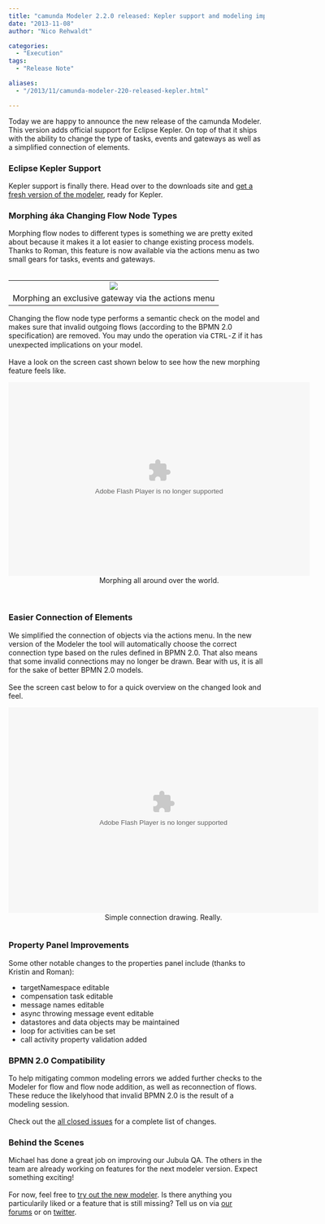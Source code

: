 ```yaml
---
title: "camunda Modeler 2.2.0 released: Kepler support and modeling improvements"
date: "2013-11-08"
author: "Nico Rehwaldt"

categories:
  - "Execution"
tags: 
  - "Release Note"

aliases:
  - "/2013/11/camunda-modeler-220-released-kepler.html"

---
```


<div>
Today we are happy to announce the new release of the camunda Modeler. This version adds official support for Eclipse Kepler. On top of that it ships with the ability to change the type of tasks, events and gateways as well as a simplified connection of elements. <br />
<a name='more'></a><h3>
Eclipse Kepler Support</h3>
<div>
Kepler support is finally there. Head over to the downloads site and <a href="http://camunda.org/download/modeler/">get a fresh version of the modeler</a>, ready for Kepler.</div>
<h3>
Morphing áka Changing Flow Node Types</h3>
<div>
Morphing flow nodes to different types is something we are pretty exited about because it makes it a lot easier to change existing process models. Thanks to Roman, this feature is now available via the actions menu as two small gears for tasks, events and gateways.</div>
<div>
<br /></div>
<table align="center" cellpadding="0" cellspacing="0" class="tr-caption-container" style="margin-left: auto; margin-right: auto; text-align: center;"><tbody>
<tr><td style="text-align: center;"><a href="http://3.bp.blogspot.com/-g7blQ23YZ5k/Unz9fgP2aTI/AAAAAAAAAJk/ycU_Jk-WAwE/s1600/morph.png" imageanchor="1" style="margin-left: auto; margin-right: auto;"><img border="0" src="http://3.bp.blogspot.com/-g7blQ23YZ5k/Unz9fgP2aTI/AAAAAAAAAJk/ycU_Jk-WAwE/s1600/morph.png" /></a></td></tr>
<tr><td class="tr-caption" style="text-align: center;">Morphing an exclusive gateway via the actions menu</td></tr>
</tbody></table>
<div>
Changing the flow node type performs a semantic check on the model and makes sure that invalid outgoing flows (according to the BPMN 2.0 specification) are removed. You may undo the operation via&nbsp;<span style="font-family: Courier New, Courier, monospace;">CTRL-Z</span><span style="font-family: inherit;">&nbsp;if it has unexpected implications on your model.</span><br />
<span style="font-family: inherit;"><br /></span></div>
<div>
<span style="font-family: inherit;">Have a look on the screen cast shown below to see how the new morphing feature feels like.</span></div>
<center>
<div class="tr-caption-container" style="display: inline-block; margin: 1em auto; width: auto;">
<embed align="middle" allowscriptaccess="always" height="381" pluginspage="http://www.macromedia.com/go/getflashplayer" quality="high" src="http://camunda.github.com/camunda-modeler/assets/video/morph/morph.swf" type="application/x-shockwave-flash" width="593"></embed>

<div class="tr-caption">
Morphing all around over the world.
</div>
</div>
</center>
<div>
<br />
<h3>
Easier Connection of Elements</h3>
</div>
<div>
We simplified the connection of objects via the actions menu. In the new version of the Modeler the tool will automatically choose the correct connection type based on the rules defined in BPMN 2.0. That also means that some invalid connections may no longer be drawn. Bear with us, it is all for the sake of better BPMN 2.0 models.&nbsp;</div>
<div>
<br /></div>
<div>
See the screen cast below to for a quick overview on the changed look and feel.</div>
<center>
<div class="tr-caption-container" style="display: inline-block; margin: 1em auto; width: auto;">
<embed align="middle" allowscriptaccess="always" height="404" pluginspage="http://www.macromedia.com/go/getflashplayer" quality="high" src="http://camunda.github.com/camunda-modeler/assets/video/morph/connection.swf" type="application/x-shockwave-flash" width="610"></embed>

<div class="tr-caption">
Simple connection drawing. Really.
</div>
</div>
</center>
<div>
<h3>
Property Panel Improvements</h3>
</div>
<div>
Some other notable changes to the properties panel include (thanks to Kristin and Roman):</div>
<div>
<ul>
<li>targetNamespace editable</li>
<li>compensation task editable</li>
<li>message names editable</li>
<li>async throwing message event editable</li>
<li>datastores and data objects may be maintained</li>
<li>loop for activities can be set</li>
<li>call activity property validation added</li>
</ul>
<div>
<h3>
BPMN 2.0 Compatibility</h3>
</div>
<div>
To help mitigating common modeling errors we added further checks to the Modeler for flow and flow node addition, as well as reconnection of flows. These reduce the likelyhood that invalid BPMN 2.0 is the result of a modeling session.&nbsp;</div>
</div>
<div>
<br /></div>
<div>
<span style="line-height: 15.453125px;">Check out the&nbsp;</span><a href="https://app.camunda.com/jira/secure/ReleaseNote.jspa?projectId=10230&amp;version=13001">all closed issues</a>&nbsp;for a complete list of changes.</div>
<div>
</div>
<h3>
Behind the Scenes</h3>
<div>
Michael has done a great job on improving our Jubula QA. The others in the team are already working on features for the next modeler version. Expect something exciting!</div>
<div>
<br /></div>
<div>
For now, feel free to <a href="http://camunda.org/download/modeler/">try out the new modeler</a>. Is there anything you particularily liked or a feature that is still missing? Tell us on via&nbsp;<a href="https://groups.google.com/forum/?fromgroups#!forum/camunda-bpm-users">our forums</a>&nbsp;or&nbsp;on&nbsp;<a href="https://twitter.com/camundaBPM">twitter</a>.</div>
</div>